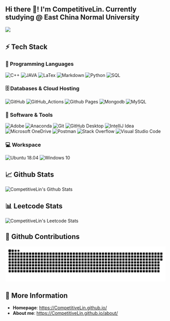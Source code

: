 ## Hi there 👋! I'm CompetitiveLin. Currently studying @ East China Normal University

![](https://komarev.com/ghpvc/?username=CompetitiveLin&label=Profile%20views&color=0e75b6&style=flat)




## ⚡ Tech Stack

### 🚀 Programming Languages
  ![C++](https://img.shields.io/badge/C++-00599C?logo=cplusplus&logoColor=white&style=flat)
  ![JAVA](https://custom-icon-badges.demolab.com/badge/Java-007396?logo=java&logoColor=white&style=flat)
  ![LaTex](https://img.shields.io/badge/LaTex-008080?logo=LaTex&logoColor=white&style=flat)
  ![Markdown](https://img.shields.io/badge/-Markdown-000000?logo=markdown&logoColor=white&style=flat)
  ![Python](https://img.shields.io/badge/Python-3776AB?logo=python&logoColor=white&style=flat)
  ![SQL](https://custom-icon-badges.demolab.com/badge/SQL-025E8C?logo=database&logoColor=white&style=flat)
  
### 🗄️ Databases & Cloud Hosting
  ![GitHub](https://img.shields.io/badge/GitHub-181717?logo=github&logoColor=white&style=flat)
  ![GitHub_Actions](https://img.shields.io/badge/-GitHub_Actions-2088FF?logo=githubactions&logoColor=white&style=flat)
  ![Github Pages](https://img.shields.io/badge/GitHub%20Pages-222222?logo=github%20pages&logoColor=white&style=flat)
  ![Mongodb](https://img.shields.io/badge/MongoDB-47A248?logo=mongodb&logoColor=white&style=flat)
  ![MySQL](https://img.shields.io/badge/-MySQL-4479A1?logo=mysql&logoColor=white&style=flat)
  
### 🧩 Software & Tools
  ![Adobe](https://img.shields.io/badge/Adobe-FF0000?logo=adobe&logoColor=white&style=flat)
  ![Anaconda](https://img.shields.io/badge/Anaconda-44A833?logo=anaconda&logoColor=white&style=flat)
  ![Git](https://img.shields.io/badge/Git-F05032?logo=git&logoColor=white&style=flat)
  ![GitHub Desktop](https://img.shields.io/badge/GitHub%20Desktop-8034A9?logo=github&logoColor=white&style=flat)
  ![IntelliJ Idea](https://img.shields.io/badge/-IntelliJ_IDEA-000000?logo=intellijidea&logoColor=white&style=flat)
  ![Microsoft OneDrive](https://img.shields.io/badge/Microsoft_OneDrive-0078D4?logo=Microsoft+OneDrive&logoColor=white&style=flat)
  ![Postman](https://img.shields.io/badge/Postman-FF6C37?logo=postman&logoColor=white&style=flat)
  ![Stack Overflow](https://img.shields.io/badge/-Stack%20Overflow-FE7A16?logo=stack-overflow&logoColor=white&style=flat)
  ![Visual Studio Code](https://img.shields.io/badge/-Visual%20Studio%20Code-007ACC?logo=visual-studio-code&logoColor=white&style=flat)

### 💻 Workspace
![Ubuntu 18.04](https://img.shields.io/badge/Ubuntu%2018.04-E95420?logo=ubuntu&logoColor=white&style=flat)
![Windows 10](https://img.shields.io/badge/Windows%2010-0078D6?logo=windows&logoColor=white&style=flat)

## 📈 Github Stats

<!-- ![Top Langs](https://github-readme-stats.vercel.app/api/top-langs/?username=CompetitiveLin&layout=compact) -->
![CompetitiveLin's Github Stats](https://github-readme-stats.vercel.app/api?username=CompetitiveLin&show_icons=true&count_private=true&custom_title=CompetitiveLin's%20Github%20Stats)

## 📊 Leetcode Stats
![CompetitiveLin's Leetcode Stats](https://leetcard.jacoblin.cool/CompetitiveLin?theme=light&font=Noto_Sans&ext=heatmap&site=cn)

## 🐍 Github Contributions
![](https://raw.githubusercontent.com/CompetitiveLin/Snake-in-Contribution-Grid/output/github-contribution-grid-snake.svg)

## 📝 More Information

- **Homepage**: <https://CompetitiveLin.github.io/>
- **About me**: <https://CompetitiveLin.github.io/about/>


<!--
**CompetitiveLin/CompetitiveLin** is a ✨ _special_ ✨ repository because its `README.md` (this file) appears on your GitHub profile.

Here are some ideas to get you started:

- 🔭 I’m currently working on ...
- 🌱 I’m currently learning ...
- 👯 I’m looking to collaborate on ...
- 🤔 I’m looking for help with ...
- 💬 Ask me about ...
- 📫 How to reach me: ...
- 😄 Pronouns: ...
- ⚡ Fun fact: ...
-->
